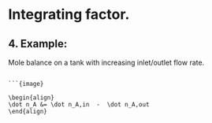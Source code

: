 # Integrating factor.  

## 4. Example: 
Mole balance on a tank with increasing inlet/outlet flow rate. 
````{example} 

```{image}

\begin{align}
\dot n_A &= \dot n_A,in  -  \dot n_A,out
\end{align}
